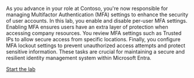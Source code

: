 

As you advance in your role at Contoso, you're now responsible for managing Multifactor Authentication (MFA) settings to enhance the security of user accounts. In this lab, you enable and disable per-user MFA settings. Enabling MFA ensures users have an extra layer of protection when accessing company resources. You review MFA settings such as Trusted IPs to allow secure access from specific locations. Finally, you configure MFA lockout settings to prevent unauthorized access attempts and protect sensitive information. These tasks are crucial for maintaining a secure and resilient identity management system within Microsoft Entra.

[Start the lab](https://microsoftlearning.github.io/Get-started-Microsoft-Entra-Management-Tasks/Instructions/Labs/05-perform-basic-mfa-tasks.html)
